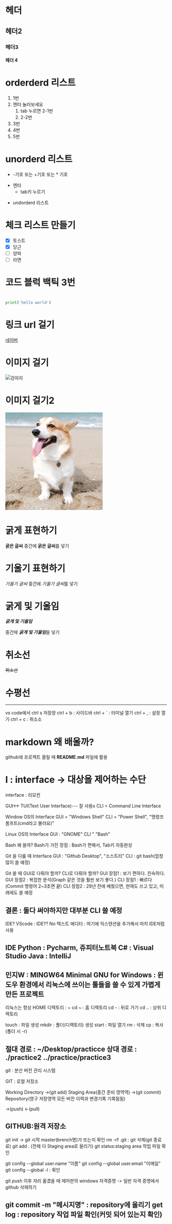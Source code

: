 # 헤더
## 헤더2
### 헤더3
#### 헤더 4

# orderderd 리스트
1. 1번
2. 엔터 눌러보세요
   1. tab 누르면 2-1번
   2. 2-2번
3. 3번
4. 4번
5. 5번

# unorderd 리스트
+ -기호 또는 +기호 또는 * 기호
- 엔터
  - tab키 누르기
* undorderd 리스트

# 체크 리스트 만들기

- [x] 토스트
- [x] 당근
- [ ] 양파
- [ ] 라면

# 코드 블럭 백틱 3번
```python

print('hello world')

```

# 링크 url 걸기
[네이버](https://www.naver.com/)

# 이미지 걸기
![강아지](https://search.pstatic.net/common?type=f&size=518x522&quality=95&direct=true&src=http%3A%2F%2Fshop1.phinf.naver.net%2F20200822_58%2F1598068211616jwG0r_JPEG%2F34203820214884529_-1787092264.jpeg)

# 이미지 걸기2
![강아지](./dog.jpg)

# 굵게 표현하기
__굵은 글씨__
중간에 **굵은 글씨**를 넣기

# 기울기 표현하기
_기울기 글씨_
중간에 *기울기 글씨*를 넣기

# 굵게 및 기울임
___굵게 및 기울임___

중간에 ***굵게 및 기울임***을 넣기

# 취소선
~~취소선~~

# **수평선**
---
vs code에서 ctrl s 저장장
ctrl + b : 사이드바
ctrl + ` : 터미널 열기
ctrl + , : 설정 열기
ctrl + c : 취소소
# markdown 왜 배울까?
github에 프로젝트 올릴 때 **README.md** 파일에 활용

# I : interface -> 대상을 제어하는 수단
interface : 리모컨

GUI<-> TUI(Text User Interface)--- 잘 사용x
CLI = Command Line Interface

Window OS의 Interface
GUI = "Windows Shell"
CLI = "Power Shell", "명령프롬프트(cmd라고 불러요)"

Linux OS의 Interface
GUI : "GNOME"
CLI " "Bash"

Bash 왜 쓸까?
Bash가 가진 장점 : Bash가 편해서, Tab키 자동완성

Git 을 다룰 때 Interface
GUI : "Github Desktop", "소스트리"
CLI : git bash(엄청 많이 쓸 예정)

Git 쓸 때 GUI로 다뤄야 할까? CLI로 다뤄야 할까?
GUI 장점1 : 보기 편하다. 친숙하다.
GUI 장점2 : 복잡한 분석(Graph 같은 것을 훨씬 보기 좋다.)
CLI 장점1 : 빠르다(Commit 명령어 2~3초면 끝)
CLI 장점2 : 29년 전에 배웠으면, 현재도 쓰고 있고, 미래에도 쓸 예정

결론 : 둘다 써야하지만 대부분 CLI 쓸 예정
---
IDE? 
VScode : IDE?? No
텍스트 에디터 : 여기에 익스텐션을 추가해서 마치 IDE처럼 사용

IDE
Python : Pycharm, 쥬피터노트북
C# : Visual Studio
Java : IntelliJ
---
민지W : MINGW64
Minimal GNU for Windows
: 윈도우 환경에서 리눅스에 쓰이는 툴들을 쓸 수 있게 가볍게 만든 프로젝트
---
리눅스는 항상 HOME 디렉토리 : ~
cd ~ : 홈 디렉토리
cd - : 뒤로 가기
cd .. : 상위 디렉토리

touch : 파일 생성
mkdir : 폴더(디렉토리) 생성
start : 파일 열기
rm : 삭제
cp : 복사 (폴더 시 -r)

절대 경로 : ~/Desktop/practicce
상대 경로 : ./practice2
            ../practice/practice3
---
git : 분산 버전 관리 시스템

GIT : 로컬 저장소

Working Directory ->(git add) Staging Area(중간 준비 영역역)
->(git commit) Repository(영구 저장영역 모든 버전 이력과 변경기록 기록됨됨)

->(push) <-(pull)

GITHUB:원격 저장소
---
git init -> git 시작 master(brench명)가 뜨는지 확인
rm -rf .git : git 삭제(git 종료료)
git add . (전체 다 Staging area로 올리기)
git status:staging area 작업 파일 확인

git config --global user.name "이름"
git config --global user.email "이메일"
git config --global -l : 확인

git push 이후 자리 옮겼을 때 제어판의 windows 자격증명
-> 일반 자격 증명에서 github 삭제하기

git commit -m "메시지명" : repository에 올리기
get log : repository 작업 파일 확인(커밋 되어 있는지 확인)
---
